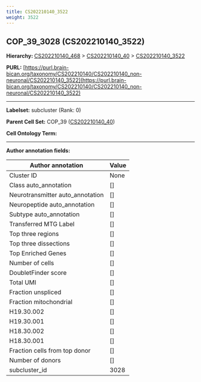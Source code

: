 ```yaml
---
title: CS202210140_3522
weight: 3522
---
```

## COP_39_3028 (CS202210140_3522)
<b>Hierarchy: </b>
[CS202210140_468](../CS202210140_468) >
[CS202210140_40](../CS202210140_40) >
[CS202210140_3522](../CS202210140_3522)

**PURL:** [https://purl.brain-bican.org/taxonomy/CS202210140/CS202210140_non-neuronal/CS202210140_3522](https://purl.brain-bican.org/taxonomy/CS202210140/CS202210140_non-neuronal/CS202210140_3522)

---


**Labelset:** subcluster (Rank: 0)

**Parent Cell Set:** COP_39 ([CS202210140_40](../CS202210140_40))



**Cell Ontology Term:** 

[MARKER GENES.]: #


---

[TRANSFERRED ANNOTATIONS.]: #


[AUTHOR ANNOTATION FIELDS.]: #


**Author annotation fields:**

| Author annotation | Value |
|-------------------|-------|
|Cluster ID|None|
|Class auto_annotation|[]|
|Neurotransmitter auto_annotation|[]|
|Neuropeptide auto_annotation|[]|
|Subtype auto_annotation|[]|
|Transferred MTG Label|[]|
|Top three regions|[]|
|Top three dissections|[]|
|Top Enriched Genes|[]|
|Number of cells|[]|
|DoubletFinder score|[]|
|Total UMI|[]|
|Fraction unspliced|[]|
|Fraction mitochondrial|[]|
|H19.30.002|[]|
|H19.30.001|[]|
|H18.30.002|[]|
|H18.30.001|[]|
|Fraction cells from top donor|[]|
|Number of donors|[]|
|subcluster_id|3028|
